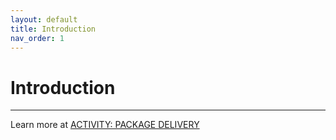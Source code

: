 ```yaml
---
layout: default
title: Introduction
nav_order: 1
---
```


# Introduction

---

Learn more at [ACTIVITY: PACKAGE DELIVERY](https://github.com/coopcycle/coopcycle/issues/170)

